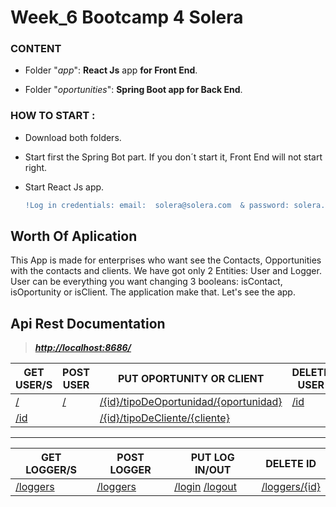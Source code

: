 # Week_6 Bootcamp 4 Solera

### CONTENT

-   Folder "*app*": **React Js** app **for Front End**.
    
-   Folder "*oportunities*": **Spring Boot app for Back End**.

### HOW TO START :

-   Download both folders.
    
-   Start first the Spring Bot part. If you don´t start it, Front End will not start right.
    
-   Start React Js app.
    ```diff
    !Log in credentials: email:  solera@solera.com  & password: solera.
    ```


## Worth Of Aplication
This App is made for enterprises who want see the Contacts, Opportunities with the contacts and clients.
We have got only 2 Entities: User and Logger.
User can be everything you want changing 3 booleans: isContact, isOportunity or isClient. The application make that.
Let's see the app.


## Api Rest Documentation

> ***[http://localhost:8686/](http://localhost:8686/)***

| GET USER/S | POST USER | PUT OPORTUNITY OR CLIENT|DELETE USER |
|--   |--    |--  |--|
|[/](http://localhost:8686/)|[/](http://localhost:8686/)|[/{id}/tipoDeOportunidad/{oportunidad}](http://localhost:8686/{id}/tipoDeOportunidad/{oportunidad})|[/id](http://localhost:8686/{id})
|  [/id](http://localhost:8686/{id})   |      |[/{id}/tipoDeCliente/{cliente}](http://localhost:8686/{id}/tipoDeCliente/{cliente}) 
----------------
| GET LOGGER/S | POST LOGGER| PUT LOG IN/OUT|DELETE ID
|--   |--    |--  |--|
|[/loggers](http://localhost:8686/loggers)|[/loggers](http://localhost:8686/loggers)|[/login](http://localhost:8686/login)        [/logout](http://localhost:8686/logout)|[/loggers/{id}](http://localhost:8686/loggers/%7Bid%7D)









